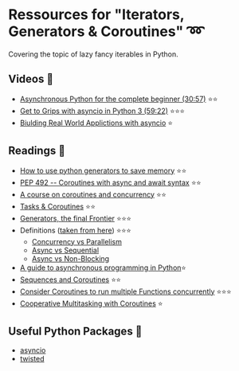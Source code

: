 # Ressources for "Iterators, Generators & Coroutines" :loop:
Covering the topic of lazy fancy iterables in Python.

## Videos :movie_camera:
- [Asynchronous Python for the complete beginner (30:57)](https://www.youtube.com/watch?v=iG6fr81xHKA) :star::star:
- [Get to Grips with asyncio in Python 3 (59:22)](https://youtu.be/M-UcUs7IMIM) :star::star::star:
- [Biulding Real World Applictions with asyncio](https://www.youtube.com/watch?v=Aoh_yoiEtv8) :star:

## Readings :notebook:
- [How to use python generators to save memory](http://letstalkdata.com/2015/05/how-to-use-python-generators-to-save-memory/) :star::star:
- [PEP 492 -- Coroutines with async and await syntax](https://www.python.org/dev/peps/pep-0492/) :star::star:
- [A course on coroutines and concurrency](http://dabeaz.com/coroutines/) :star::star:
- [Tasks & Coroutines](https://docs.python.org/3/library/asyncio-task.html) :star::star:
- [Generators, the final Frontier](http://www.dabeaz.com/finalgenerator/) :star::star::star:
- Definitions ([taken from here](https://youtu.be/M-UcUs7IMIM)) :star::star::star:
  - [Concurrency vs Parallelism](https://github.com/jgoerner/PySchool/blob/master/04-iterators-generators-coroutines/ressources/Concurrency_vs_Parallelism.pdf)
  - [Async vs Sequential](https://github.com/jgoerner/PySchool/blob/master/04-iterators-generators-coroutines/ressources/Async_vs_Sequential.pdf)
  - [Async vs Non-Blocking](https://github.com/jgoerner/PySchool/blob/master/04-iterators-generators-coroutines/ressources/Asyn_vs_Non_Blocking.pdf)
- [A guide to asynchronous programming in Python](https://medium.freecodecamp.org/a-guide-to-asynchronous-programming-in-python-with-asyncio-232e2afa44f6):star:
- [Sequences and Coroutines](http://wla.berkeley.edu/~cs61a/fa11/lectures/streams.html) :star::star:
- [Consider Coroutines to run multiple Functions concurrently](http://www.effectivepython.com/2015/03/10/consider-coroutines-to-run-many-functions-concurrently/) :star::star::star:
- [Cooperative Multitasking with Coroutines](https://pymotw.com/3/asyncio/coroutines.html) :star:


## Useful Python Packages :rocket:
- [asyncio](https://docs.python.org/3/library/asyncio.html)
- [twisted](https://twistedmatrix.com/trac/)
